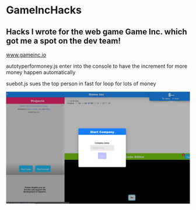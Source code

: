 # GameIncHacks

## Hacks I wrote for the web game Game Inc. which got me a spot on the dev team!

www.gameinc.io

autotyperformoney.js enter into the console to have the increment for more money happen automatically

suebot.js sues the top person in fast for loop for lots of money

![game](gameinchacks.jpg)